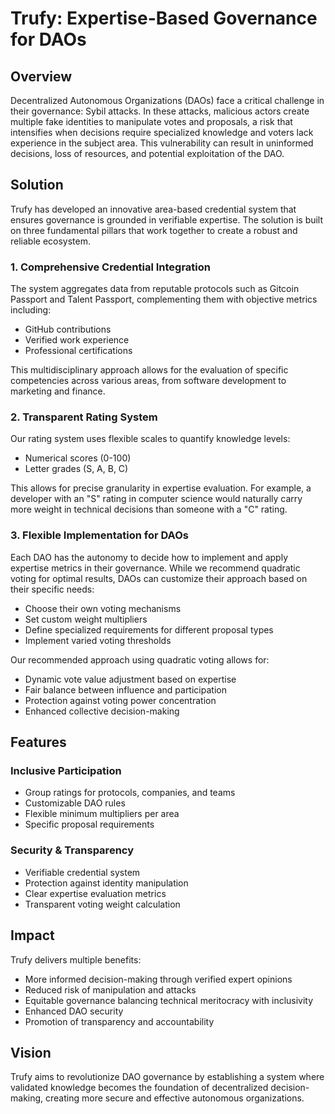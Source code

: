 # Trufy: Expertise-Based Governance for DAOs

## Overview

Decentralized Autonomous Organizations (DAOs) face a critical challenge in their governance: Sybil attacks. In these attacks, malicious actors create multiple fake identities to manipulate votes and proposals, a risk that intensifies when decisions require specialized knowledge and voters lack experience in the subject area. This vulnerability can result in uninformed decisions, loss of resources, and potential exploitation of the DAO.

## Solution

Trufy has developed an innovative area-based credential system that ensures governance is grounded in verifiable expertise. The solution is built on three fundamental pillars that work together to create a robust and reliable ecosystem.

### 1. Comprehensive Credential Integration

The system aggregates data from reputable protocols such as Gitcoin Passport and Talent Passport, complementing them with objective metrics including:

* GitHub contributions
* Verified work experience
* Professional certifications

This multidisciplinary approach allows for the evaluation of specific competencies across various areas, from software development to marketing and finance.

### 2. Transparent Rating System

Our rating system uses flexible scales to quantify knowledge levels:

* Numerical scores (0-100)
* Letter grades (S, A, B, C)

This allows for precise granularity in expertise evaluation. For example, a developer with an "S" rating in computer science would naturally carry more weight in technical decisions than someone with a "C" rating.

### 3. Flexible Implementation for DAOs

Each DAO has the autonomy to decide how to implement and apply expertise metrics in their governance. While we recommend quadratic voting for optimal results, DAOs can customize their approach based on their specific needs:

* Choose their own voting mechanisms
* Set custom weight multipliers
* Define specialized requirements for different proposal types
* Implement varied voting thresholds

Our recommended approach using quadratic voting allows for:
* Dynamic vote value adjustment based on expertise
* Fair balance between influence and participation
* Protection against voting power concentration
* Enhanced collective decision-making

## Features

### Inclusive Participation

* Group ratings for protocols, companies, and teams
* Customizable DAO rules
* Flexible minimum multipliers per area
* Specific proposal requirements

### Security & Transparency

* Verifiable credential system
* Protection against identity manipulation
* Clear expertise evaluation metrics
* Transparent voting weight calculation

## Impact

Trufy delivers multiple benefits:

* More informed decision-making through verified expert opinions
* Reduced risk of manipulation and attacks
* Equitable governance balancing technical meritocracy with inclusivity
* Enhanced DAO security
* Promotion of transparency and accountability

## Vision

Trufy aims to revolutionize DAO governance by establishing a system where validated knowledge becomes the foundation of decentralized decision-making, creating more secure and effective autonomous organizations.
